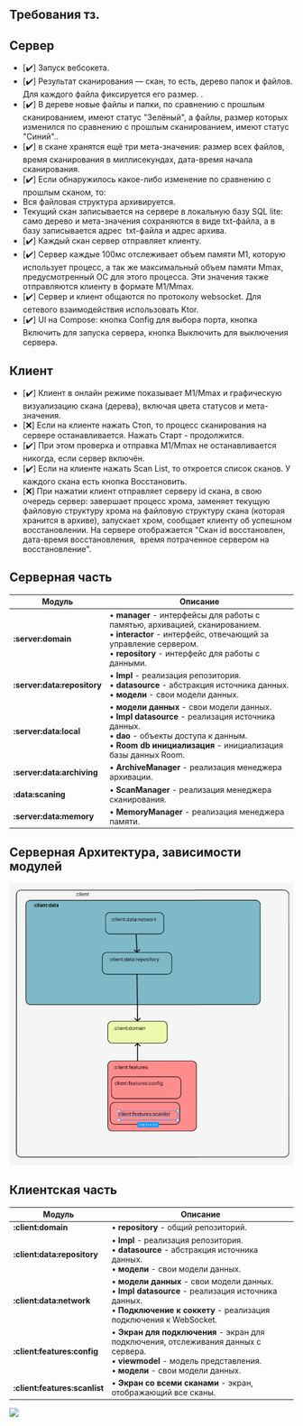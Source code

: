 ## Требования тз.

## Сервер

- [✔️] Запуск вебсокета.
- [✔️] Результат сканирования — скан, то есть, дерево папок и файлов. Для каждого файла фиксируется его размер. .
- [✔️] В дереве новые файлы и папки, по сравнению с прошлым сканированием, имеют статус "Зелёный", а файлы, размер которых изменился по сравнению с прошлым сканированием, имеют статус "Синий"..
- [✔️] в скане хранятся ещё три мета-значения: размер всех файлов, время сканирования в миллисекундах, дата-время начала сканирования. 
- [✔️] Если обнаружилось какое-либо изменение по сравнению с прошлым сканом, то:
- Вся файловая структура архивируется. 
- Текущий скан записывается на сервере в локальную базу SQL lite: само дерево и мета-значения сохраняются в виде txt-файла, а в базу записывается адрес  txt-файла и адрес архива. 
- [✔️] Каждый скан сервер отправляет клиенту.
- [✔️] Сервер каждые 100мс отслеживает объем памяти М1, которую использует процесс, а так же максимальный объем памяти Мmax, предусмотренный ОС для этого процесса. Эти значения также отправляются клиенту в формате M1/Mmax.
- [✔️] Сервер и клиент общаются по протоколу websocket. Для сетевого взаимодействия использовать Ktor.
- [✔️] UI на Compose: кнопка Config для выбора порта, кнопка Включить для запуска сервера, кнопка Выключить для выключения сервера. 
## Клиент
- [✔️] Клиент в онлайн режиме показывает M1/Mmax и графическую визуализацию скана (дерева), включая цвета статусов и мета-значения.
- [❌] Если на клиенте нажать Стоп, то процесс сканирования на сервере останавливается. Нажать Старт - продолжится.
- [✔️] При этом проверка и отправка M1/Mmax не останавливается никогда, если сервер включён.
- [✔️] Если на клиенте нажать Scan List, то откроется список сканов. У каждого скана есть кнопка Восстановить.
- [❌] При нажатии клиент отправляет серверу id скана, в свою очередь сервер: завершает процесс хрома, заменяет текущую файловую структуру хрома на файловую структуру скана (которая хранится в архиве), запускает хром, сообщает клиенту об успешном восстановлении. На сервере отображается "Скан id восстановлен, дата-время восстановления,  время потраченное сервером на восстановление".

## Серверная часть

| Модуль | Описание |
| ------------- | ------------- |
| **:server:domain** | • **manager** - интерфейсы для работы с памятью, архивацией, сканированием.<br> • **interactor** - интерфейс, отвечающий за управление сервером.<br> • **repository** - интерфейс для работы с данными. |
| **:server:data:repository** | • **Impl** - реализация репозитория.<br> • **datasource** - абстракция источника данных.<br> • **модели** - свои модели данных. |
| **:server:data:local** | • **модели данных** - свои модели данных.<br> • **Impl datasource** - реализация источника данных.<br> • **dao** - объекты доступа к данным.<br> • **Room db инициализация** - инициализация базы данных Room. |
| **:server:data:archiving** | • **ArchiveManager** - реализация менеджера архивации. |
| **:data:scaning** | • **ScanManager** - реализация менеджера сканирования. |
| **:server:data:memory** | • **MemoryManager** - реализация менеджера памяти. |

## Серверная Архитектура, зависимости модулей

<img src="/assets/client_arch.png" width="1080"/>

## Клиентская часть

| Модуль | Описание |
| ------------- | ------------- |
| **:client:domain** | • **repository** - общий репозиторий. |
| **:client:data:repository** | • **Impl** - реализация репозитория.<br> • **datasource** - абстракция источника данных.<br> • **модели** - свои модели данных. |
| **:client:data:network** | • **модели данных** - свои модели данных.<br> • **Impl datasource** - реализация источника данных.<br> • **Подключение к соккету** - реализация подключения к WebSocket. |
| **:client:features:config** | • **Экран для подключения** - экран для подключения, отслеживания данных с сервера.<br> • **viewmodel** - модель представления.<br> • **модели** - свои модели данных. |
| **:client:features:scanlist** | • **Экран со всеми сканами** - экран, отображающий все сканы. |
<img src="/assets/img_home_tab_actors.png" width="200"/>

